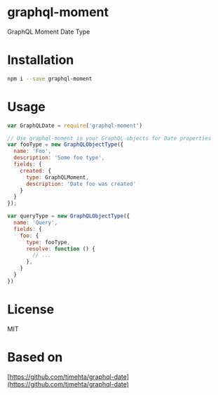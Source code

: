 # graphql-moment <!-- [![Build Status](https://travis-ci.org/tjmehta/graphql-date.svg)](https://travis-ci.org/tjmehta/graphql-date) [![js-standard-style](https://img.shields.io/badge/code%20style-standard-brightgreen.svg?style=flat)](http://standardjs.com/) -->
GraphQL Moment Date Type

# Installation
```bash
npm i --save graphql-moment
```

# Usage
```js
var GraphQLDate = require('graphql-moment')

// Use graphql-moment in your GraphQL objects for Date properties
var fooType = new GraphQLObjectType({
  name: 'Foo',
  description: 'Some foo type',
  fields: {
    created: {
      type: GraphQLMoment,
      description: 'Date foo was created'
    }
  }
});

var queryType = new GraphQLObjectType({
  name: 'Query',
  fields: {
    foo: {
      type: fooType,
      resolve: function () {
        // ...
      },
    }
  }
})
```

# License
MIT

# Based on
[https://github.com/tjmehta/graphql-date](https://github.com/tjmehta/graphql-date)
